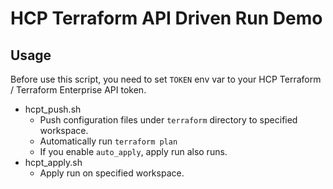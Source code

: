 # HCP Terraform API Driven Run Demo

## Usage

Before use this script, you need to set `TOKEN` env var to your HCP Terraform / Terraform Enterprise  API token.

- hcpt\_push.sh
  - Push configuration files under `terraform` directory to specified workspace.
  - Automatically run `terraform plan`
  - If you enable `auto_apply`, apply run also runs.
- hcpt\_apply.sh
  - Apply run on specified workspace.
